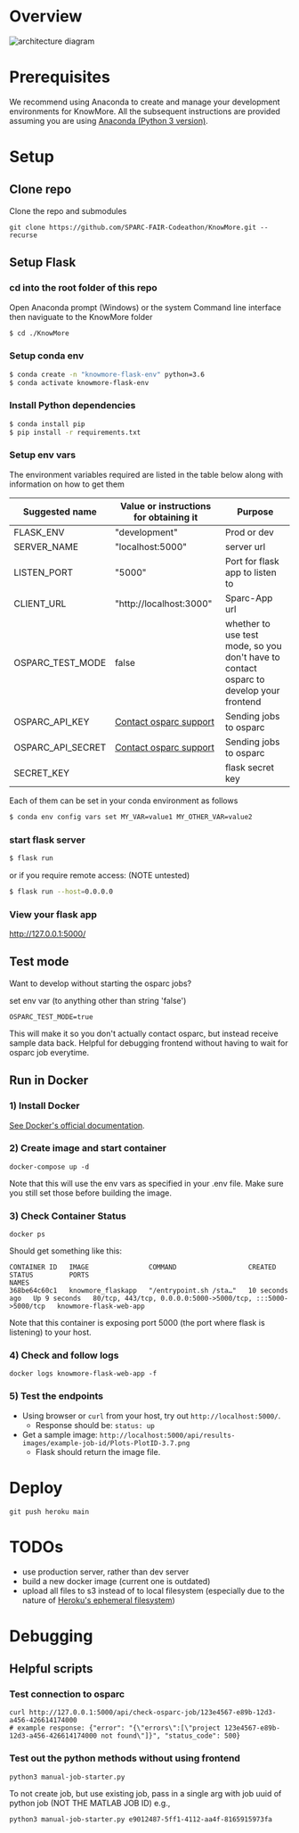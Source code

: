 # Overview
![architecture diagram](/docs/knowmore.osparc-integration.png)

# Prerequisites 
We recommend using Anaconda to create and manage your development environments for KnowMore. All the subsequent instructions are provided assuming you are using [Anaconda (Python 3 version)](https://www.anaconda.com/products/individual).

# Setup

## Clone repo
Clone the repo and submodules
```
git clone https://github.com/SPARC-FAIR-Codeathon/KnowMore.git --recurse
```
## Setup Flask
### cd into the root folder of this repo

Open Anaconda prompt (Windows) or the system Command line interface then naviguate to the KnowMore folder
```sh
$ cd ./KnowMore
```

### Setup conda env
```sh
$ conda create -n "knowmore-flask-env" python=3.6
$ conda activate knowmore-flask-env
```

### Install Python dependencies
```sh
$ conda install pip
$ pip install -r requirements.txt
```

### Setup env vars
The environment variables required are listed in the table below along with information on how to get them


<table>
<thead>
  <tr>
    <th>Suggested name</th>
    <th>Value or instructions for obtaining it</th>
    <th>Purpose</th>
  </tr>
</thead>
<tbody>
  <tr>
    <td>FLASK_ENV</td>
    <td>"development"</td>
    <td>Prod or dev</td>
  </tr>
  <tr>
    <td>SERVER_NAME</td>
    <td>"localhost:5000"</td>
    <td>server url</td>
  </tr>
  <tr>
    <td> LISTEN_PORT</td>
    <td>"5000"</td>
    <td>Port for flask app to listen to</td>
  </tr>
  <tr>
    <td>CLIENT_URL</td>
    <td>"http://localhost:3000"</td>
    <td>Sparc-App url</td>
  </tr>
  <tr>
    <td>OSPARC_TEST_MODE</td>
    <td>false</td>
    <td>whether to use test mode, so you don't have to contact osparc to develop your frontend</td>
  </tr>
  <tr>
    <td>OSPARC_API_KEY</td>
    <td> <a href="mailto: support@osparc.io"> Contact osparc support </a> </td>
    <td> Sending jobs to osparc</td>
  </tr>
  <tr>
    <td>OSPARC_API_SECRET</td>
    <td><a href="mailto: support@osparc.io"> Contact osparc support </a></td>
    <td>Sending jobs to osparc </td>
  </tr>
  <tr>
    <td>SECRET_KEY</td>
    <td></td>
    <td>flask secret key</td>
  </tr>
</tbody>
</table>


Each of them can be set in your conda environment as follows
```sh
$ conda env config vars set MY_VAR=value1 MY_OTHER_VAR=value2
```

### start flask server
```sh
$ flask run 
```

or if you require remote access: (NOTE untested)

```sh
$ flask run --host=0.0.0.0
```

### View your flask app
http://127.0.0.1:5000/

## Test mode
Want to develop without starting the osparc jobs? 

set env var (to anything other than string 'false')
```
OSPARC_TEST_MODE=true
```

This will make it so you don't actually contact osparc, but instead receive sample data back. Helpful for debugging frontend without having to wait for osparc job everytime. 

## Run in Docker
### 1) Install Docker

[See Docker's official documentation](https://docs.docker.com/get-docker/).

### 2) Create image and start container
```
docker-compose up -d
```

Note that this will use the env vars as specified in your .env file. Make sure you still set those before building the image.

### 3) Check Container Status
```
docker ps
```

Should get something like this: 

```
CONTAINER ID   IMAGE               COMMAND                  CREATED          STATUS         PORTS                                                        NAMES
368be64c60c1   knowmore_flaskapp   "/entrypoint.sh /sta…"   10 seconds ago   Up 9 seconds   80/tcp, 443/tcp, 0.0.0.0:5000->5000/tcp, :::5000->5000/tcp   knowmore-flask-web-app
```

Note that this container is exposing port 5000 (the port where flask is listening) to your host.

### 4) Check and follow logs 
```
docker logs knowmore-flask-web-app -f
```

### 5) Test the endpoints
- Using browser or `curl` from your host, try out `http://localhost:5000/`.
    * Response should be: `status: up`
- Get a sample image: `http://localhost:5000/api/results-images/example-job-id/Plots-PlotID-3.7.png`
    * Flask should return the image file.

# Deploy
```
git push heroku main
```

# TODOs
- use production server, rather than dev server
- build a new docker image (current one is outdated)
- upload all files to s3 instead of to local filesystem (especially due to the nature of [Heroku's ephemeral filesystem](https://devcenter.heroku.com/articles/dynos#ephemeral-filesystem))


# Debugging
## Helpful scripts
### Test connection to osparc
```
curl http://127.0.0.1:5000/api/check-osparc-job/123e4567-e89b-12d3-a456-426614174000
# example response: {"error": "{\"errors\":[\"project 123e4567-e89b-12d3-a456-426614174000 not found\"]}", "status_code": 500}
```

### Test out the python methods without using frontend
```
python3 manual-job-starter.py
```

To not create job, but use existing job, pass in a single arg with job uuid of python job (NOT THE MATLAB JOB ID)
e.g., 
```
python3 manual-job-starter.py e9012487-5ff1-4112-aa4f-8165915973fa
```

